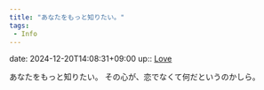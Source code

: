 ```yaml
---
title: "あなたをもっと知りたい。"
tags:
 - Info
---
```


date: 2024-12-20T14:08:31+09:00
up:: [Love](../Bar/Novel/Topics/Love.md)

あなたをもっと知りたい。
その心が、恋でなくて何だというのかしら。